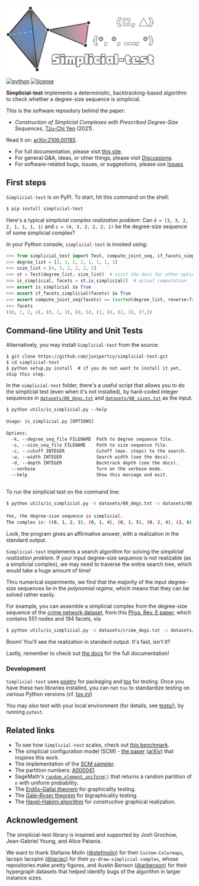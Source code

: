 <div align="left">
  <img src="https://github.com/junipertcy/simplicial-test/blob/main/docs/assets/simplicial-test-logo.png?raw=true" alt="logo" width=400>
</div>

[![python](https://img.shields.io/pypi/v/simplicial-test)](https://pypi.org/project/simplicial-test/)
[![license](https://img.shields.io/badge/license-LGPL-green.svg?style=flat)](https://github.com/junipertcy/simplicial-test/blob/master/COPYING)


**Simplicial-test** implements a deterministic, backtracking-based algorithm to check whether a degree-size sequence is simplicial.

This is the software repository behind the paper:

* *Construction of Simplicial Complexes with Prescribed Degree-Size Sequences*, [Tzu-Chi Yen](https://junipertcy.info/) (2021).

Read it on: [arXiv:2106.00185](https://arxiv.org/abs/2106.00185).

* For full documentation, please visit [this site](https://docs.netscied.tw/simplicial-test/index.html).
* For general Q&A, ideas, or other things, please visit [Discussions](https://github.com/junipertcy/simplicial-test/discussions).
* For software-related bugs, issues, or suggestions, please use [Issues](https://github.com/junipertcy/simplicial-test/issues).


First steps
-----------
`Simplicial-test` is on PyPI. To start, hit this command on the shell:

```sh
$ pip install simplicial-test
```

Here's a typical *simplicial complex realization problem*: Can `d = (3, 3, 2, 2, 1, 1, 1, 1)`
and `s = (4, 3, 2, 2, 2, 1)` be the degree-size sequence of some simplicial complex? 

In your Python console, `simplicial-test` is invoked using:

```python
>>> from simplicial_test import Test, compute_joint_seq, if_facets_simplicial
>>> degree_list = [3, 3, 2, 2, 1, 1, 1, 1]
>>> size_list = [4, 3, 2, 2, 2, 1]
>>> st = Test(degree_list, size_list)  # visit the docs for other options, like setting a cutoff to give up.
>>> is_simplicial, facets = st.is_simplicial()  # actual computation
>>> assert is_simplicial is True
>>> assert if_facets_simplicial(facets) is True
>>> assert compute_joint_seq(facets) == (sorted(degree_list, reverse=True), sorted(size_list, reverse=True))
>>> facets
((0, 1, 2, 4), (0, 1, 3), (0, 5), (1, 6), (2, 3), (7,))
```

Command-line Utility and Unit Tests 
-----------------------------------
Alternatively, you may install `Simplicial-test` from the source:

```shell
$ git clone https://github.com/junipertcy/simplicial-test.git
$ cd simplicial-test
$ python setup.py install  # if you do not want to install it yet, skip this step.
```

In the `simplicial-test` folder, 
there's a useful script that allows you to do the simplicial test (even when it's not installed), 
by hard-coded integer sequences in [`datasets/00_degs.txt`](datasets/00_degs.txt) 
and [`datasets/00_sizes.txt`](datasets/00_sizes.txt) as the input.

```shell
$ python utils/is_simplicial.py --help

Usage: is_simplicial.py [OPTIONS]

Options:
  -k, --degree_seq_file FILENAME  Path to degree sequence file.
  -s, --size_seq_file FILENAME    Path to size sequence file.
  -c, --cutoff INTEGER            Cutoff (max. steps) to the search.
  -w, --width INTEGER             Search width (see the docs).
  -d, --depth INTEGER             Backtrack depth (see the docs).
  --verbose                       Turn on the verbose mode.
  --help                          Show this message and exit.


```

To run the simplicial test on the command line:
```sh
$ python utils/is_simplicial.py -k datasets/00_degs.txt -s datasets/00_sizes.txt

Yes, the degree-size sequence is simplicial. 
The complex is: ((0, 1, 2, 3), (0, 1, 4), (0, 1, 5), (0, 2, 4), (3, 6), (7,))

```

Look, the program gives an affirmative answer, with a realization in the standard output.

`Simplicial-test` implements a search algorithm for solving
the *simplicial realization problem*. If your input degree-size sequence is not realizable
(as a simplicial complex), we may need to traverse the entire search tree,
which would take a huge amount of time!

Thru numerical experiments, 
we find that the majority of the input degree-size sequences lie in the *polynomial regime*,
which means that they can be solved rather easily.

For example, you can assemble a simplicial complex from the degree-size sequence
of the [crime network dataset](https://github.com/jg-you/scm/blob/master/datasets/crime_facet_list.txt),
from this [Phys. Rev. E paper](https://doi.org/10.1103/PhysRevE.96.032312), 
which contains 551 nodes and 194 facets, via

```sh
$ python utils/is_simplicial.py -k datasets/crime_degs.txt -s datasets/crime_sizes.txt
```

Boom! You'll see the realization in standard output. It's fast, isn't it? 

Lastly, 
remember to check out [the docs](https://docs.netscied.tw/simplicial-test/index.html) for the full documentation!

### Development
`Simplicial-test` uses [poetry](https://python-poetry.org/) for packaging 
and [tox](https://tox.readthedocs.io/en/latest/) for testing. 
Once you have these two libraries installed, 
you can run `tox` to standardize testing on various Python versions (cf. [tox.ini](./tox.ini)) 

You may also test with your local environment (for details, see [tests/](tests/)), by running `pytest`.

Related links
-------------
* To see how `Simplicial-test` scales, check out [this benchmark](https://docs.netscied.tw/simplicial-test/dataset/benchmark.html).
* The simplicial configuration model (SCM) - [the paper](https://doi.org/10.1103/PhysRevE.96.032312) ([arXiv](https://arxiv.org/abs/1705.10298)) that inspires this work.
* The implementation of the [SCM sampler](https://github.com/jg-you/scm).
* The partition numbers: [A000041](https://oeis.org/A000041).
* SageMath's [`random_element_uniform()`](https://doc.sagemath.org/html/en/reference/combinat/sage/combinat/partition.html#sage.combinat.partition.Partitions_n.random_element_uniform) that returns a random partition of `n` with uniform probability.
* The [Erdős–Gallai theorem](https://en.wikipedia.org/wiki/Erd%C5%91s%E2%80%93Gallai_theorem) for graphicality testing.
* The [Gale–Ryser theorem](https://en.wikipedia.org/wiki/Gale%E2%80%93Ryser_theorem) for bigraphicality testing.
* The [Havel–Hakimi algorithm](https://en.wikipedia.org/wiki/Havel%E2%80%93Hakimi_algorithm) for _constructive_ graphical realization.

Acknowledgement
---------------
The simplicial-test library is inspired and supported by Josh Grochow, Jean-Gabriel Young, and Alice Patania.

We want to thank Stefanie Molin ([@stefmolin](https://github.com/stefmolin)) for their `Custom-Colormaps`,
Iacopo Iacopini ([@iaciac](https://github.com/iaciac)) for their `py-draw-simplicial-complex`,
whose repositories make pretty figures,
and Austin Benson ([@arbenson](https://github.com/arbenson)) for their hypergraph datasets that helped identify bugs of the algorithm in larger instance sizes.
